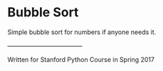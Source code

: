 # Bubble Sort

Simple bubble sort for numbers if anyone needs it.

————————————

Written for Stanford Python Course in Spring 2017

